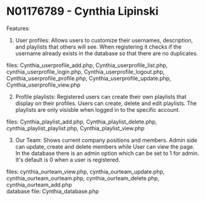 # N01176789 - Cynthia Lipinski

Features:

1) User profiles: Allows users to customize their usernames, description, and playlists that others will see. When registering it checks if the username already exists in the database so that there are no duplicates.     
  
files: Cynthia_userprofile_add.php, Cynthia_userprofile_list.php, cynthia_userprofile_login.php, Cynthia_userprofile_logout.php, Cynthia_userprofile_profile.php, Cynthia_userprofile_update.php, Cynthia_userprofile_view.php   
   
2) Profile playlists: Registered users can create their own playlists that display on their profiles. Users can create, delete and edit playlists. The playlists are only visisble when logged in to the specific account.  
  
files: Cynthia_playlist_add.php, Cynthia_playlist_delete.php, cynthia_playlist_playlist.php, Cynthia_playlist_view.php     
     
3) Our Team: Shows current company positions and members. Admin side can update, create and delete members while User can view the page. In the database there is an admin option which can be set to 1 for admin. It's default is 0 when a user is registered.
  
files: cynthia_ourteam_view.php, cynthia_ourteam_update.php, cynthia_ourteam_ourteam.php, cynthia_ourteam_delete.php, cynthia_ourteam_add.php     
database file: Cynthia_database.php
